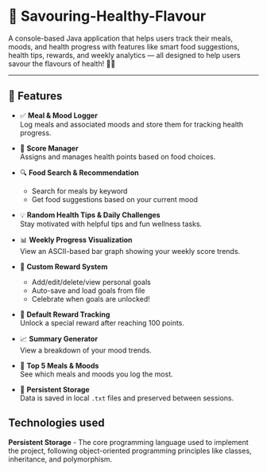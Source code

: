 # 🌿 Savouring-Healthy-Flavour

A console-based Java application that helps users track their meals, moods, and health progress with features like smart food suggestions, health tips, rewards, and weekly analytics — all designed to help users savour the flavours of health! 🥗💪

---

## 🧠 Features

- ✅ **Meal & Mood Logger**  
  Log meals and associated moods and store them for tracking health progress.

- 🧮 **Score Manager**  
  Assigns and manages health points based on food choices.

- 🔍 **Food Search & Recommendation**  
  - Search for meals by keyword  
  - Get food suggestions based on your current mood

- 💡 **Random Health Tips & Daily Challenges**  
  Stay motivated with helpful tips and fun wellness tasks.

- 📊 **Weekly Progress Visualization**  
  View an ASCII-based bar graph showing your weekly score trends.

- 🎁 **Custom Reward System**  
  - Add/edit/delete/view personal goals  
  - Auto-save and load goals from file  
  - Celebrate when goals are unlocked!

- 🥇 **Default Reward Tracking**  
  Unlock a special reward after reaching 100 points.

- 📈 **Summary Generator**  
  View a breakdown of your mood trends.

- 🧾 **Top 5 Meals & Moods**  
  See which meals and moods you log the most.

- 📂 **Persistent Storage**  
  Data is saved in local `.txt` files and preserved between sessions.

## Technologies used
  **Persistent Storage**  - The core programming language used to implement the project, following object-oriented programming principles like classes, inheritance, and                                       polymorphism.



